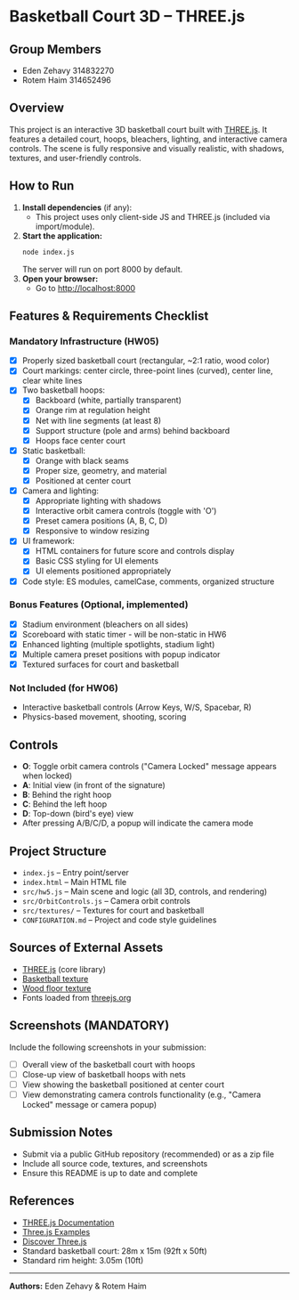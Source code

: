 # Basketball Court 3D – THREE.js

## Group Members
- Eden Zehavy 314832270
- Rotem Haim 314652496

## Overview
This project is an interactive 3D basketball court built with [THREE.js](https://threejs.org/). It features a detailed court, hoops, bleachers, lighting, and interactive camera controls. The scene is fully responsive and visually realistic, with shadows, textures, and user-friendly controls.

## How to Run
1. **Install dependencies** (if any):
   - This project uses only client-side JS and THREE.js (included via import/module).
2. **Start the application:**
   ```bash
   node index.js
   ```
   The server will run on port 8000 by default.
3. **Open your browser:**
   - Go to [http://localhost:8000](http://localhost:8000)

## Features & Requirements Checklist
### Mandatory Infrastructure (HW05)
- [x] Properly sized basketball court (rectangular, ~2:1 ratio, wood color)
- [x] Court markings: center circle, three-point lines (curved), center line, clear white lines
- [x] Two basketball hoops:
  - [x] Backboard (white, partially transparent)
  - [x] Orange rim at regulation height
  - [x] Net with line segments (at least 8)
  - [x] Support structure (pole and arms) behind backboard
  - [x] Hoops face center court
- [x] Static basketball:
  - [x] Orange with black seams
  - [x] Proper size, geometry, and material
  - [x] Positioned at center court
- [x] Camera and lighting:
  - [x] Appropriate lighting with shadows
  - [x] Interactive orbit camera controls (toggle with 'O')
  - [x] Preset camera positions (A, B, C, D)
  - [x] Responsive to window resizing
- [x] UI framework:
  - [x] HTML containers for future score and controls display
  - [x] Basic CSS styling for UI elements
  - [x] UI elements positioned appropriately
- [x] Code style: ES modules, camelCase, comments, organized structure

### Bonus Features (Optional, implemented)
- [x] Stadium environment (bleachers on all sides)
- [x] Scoreboard with static timer - will be non-static in HW6
- [x] Enhanced lighting (multiple spotlights, stadium light)
- [x] Multiple camera preset positions with popup indicator
- [x] Textured surfaces for court and basketball

### Not Included (for HW06)
- Interactive basketball controls (Arrow Keys, W/S, Spacebar, R)
- Physics-based movement, shooting, scoring

## Controls
- **O**: Toggle orbit camera controls ("Camera Locked" message appears when locked)
- **A**: Initial view (in front of the signature)
- **B**: Behind the right hoop
- **C**: Behind the left hoop
- **D**: Top-down (bird's eye) view
- After pressing A/B/C/D, a popup will indicate the camera mode

## Project Structure
- `index.js` – Entry point/server
- `index.html` – Main HTML file
- `src/hw5.js` – Main scene and logic (all 3D, controls, and rendering)
- `src/OrbitControls.js` – Camera orbit controls
- `src/textures/` – Textures for court and basketball
- `CONFIGURATION.md` – Project and code style guidelines

## Sources of External Assets
- [THREE.js](https://threejs.org/) (core library)
- [Basketball texture](src/textures/basketball.png)
- [Wood floor texture](src/textures/wood_floor.jpg)
- Fonts loaded from [threejs.org](https://threejs.org/examples/fonts/)

## Screenshots (MANDATORY)
Include the following screenshots in your submission:
- [ ] Overall view of the basketball court with hoops
- [ ] Close-up view of basketball hoops with nets
- [ ] View showing the basketball positioned at center court
- [ ] View demonstrating camera controls functionality (e.g., "Camera Locked" message or camera popup)

## Submission Notes
- Submit via a public GitHub repository (recommended) or as a zip file
- Include all source code, textures, and screenshots
- Ensure this README is up to date and complete

## References
- [THREE.js Documentation](https://threejs.org/docs/)
- [Three.js Examples](https://threejs.org/examples/)
- [Discover Three.js](https://discoverthreejs.com/)
- Standard basketball court: 28m x 15m (92ft x 50ft)
- Standard rim height: 3.05m (10ft)

---

**Authors:** Eden Zehavy & Rotem Haim 